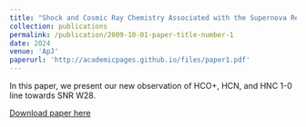 ```yaml
---
title: "Shock and Cosmic Ray Chemistry Associated with the Supernova Remnant W28"
collection: publications
permalink: /publication/2009-10-01-paper-title-number-1
date: 2024
venue: 'ApJ'
paperurl: 'http://academicpages.github.io/files/paper1.pdf'
---
```

In this paper, we present our new observation of HCO+, HCN, and HNC 1-0 line towards SNR W28. 

[Download paper here](http://academicpages.github.io/files/paper1.pdf)
